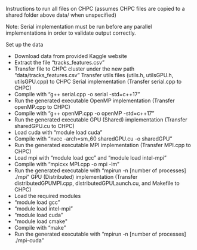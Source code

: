 Instructions to run all files on CHPC (assumes CHPC files are copied to a shared folder above data/ when unspecified)

Note: Serial implementation must be run before any parallel implementations in order to validate output correctly.

Set up the data
- Download data from provided Kaggle website
- Extract the file “tracks_features.csv”
- Transfer file to CHPC cluster under the new path “data/tracks_features.csv”
Transfer utils files (utils.h, utilsGPU.h, utilsGPU.cpp) to CHPC
Serial implementation (Transfer serial.cpp to CHPC)
- Compile with “g++ serial.cpp -o serial -std=c++17”
- Run the generated executable
OpenMP implementation (Transfer openMP.cpp to CHPC)
- Compile with “g++ openMP.cpp -o openMP -std=c++17”
- Run the generated executable
GPU (Shared) implementation (Transfer sharedGPU.cu to CHPC)
- Load cuda with “module load cuda”
- Compile with “nvcc -arch=sm_60 sharedGPU.cu -o sharedGPU”
- Run the generated executable
MPI implementation (Transfer MPI.cpp to CHPC)
- Load mpi with “module load gcc” and “module load intel-mpi”
- Compile with “mpicxx MPI.cpp -o mpi -lm”
- Run the generated executable with “mpirun -n [number of processes] ./mpi”
GPU (Distributed) implementation (Transfer distributedGPUMPI.cpp, distributedGPULaunch.cu, and Makefile to CHPC)
- Load the required modules
- “module load gcc”
- “module load intel-mpi”
- “module load cuda”
- "module load cmake"
- Compile with “make”
- Run the generated executable with “mpirun -n [number of processes] ./mpi-cuda”
